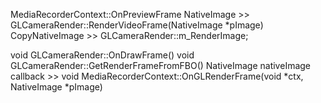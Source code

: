 MediaRecorderContext::OnPreviewFrame
    NativeImage >>
        GLCameraRender::RenderVideoFrame(NativeImage *pImage)
        CopyNativeImage >>
        GLCameraRender::m_RenderImage;

void GLCameraRender::OnDrawFrame()
    void GLCameraRender::GetRenderFrameFromFBO()
        NativeImage nativeImage
        callback >>
        void MediaRecorderContext::OnGLRenderFrame(void *ctx, NativeImage *pImage)